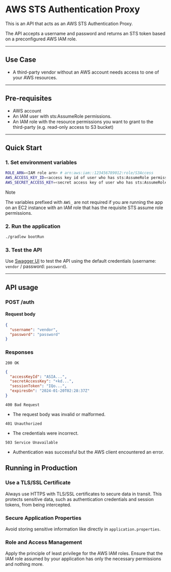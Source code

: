 # AWS STS Authentication Proxy

This is an API that acts as an AWS STS Authentication Proxy.

The API accepts a username and password and returns an STS token based on a preconfigured AWS IAM role.

---
## Use Case
- A third-party vendor without an AWS account needs access to one of your AWS resources.

---
## Pre-requisites
- AWS account
- An IAM user with sts:AssumeRole permissions.
- An IAM role with the resource permissions you want to grant to the third-party (e.g. read-only access to S3 bucket)

---

## Quick Start
### 1. Set environment variables
```bash
ROLE_ARN=<IAM role arn> # arn:aws:iam::123456789012:role/S3Access
AWS_ACCESS_KEY_ID=<access key id of user who has sts:AssumeRole permission>
AWS_SECRET_ACCESS_KEY=<secret access key of user who has sts:AssumeRole permission>
```

> [!NOTE]
> The variables prefixed with `AWS_` are not required if you are running the app on an EC2 instance with an IAM role that has the requisite STS assume role permissions.


### 2. Run the application
```bash
./gradlew bootRun
```

### 3. Test the API
Use [Swagger UI](http://localhost:8080/swagger-ui/index.html) to test the API using the default credentials (username: `vendor` / password: `password`).

---
## API usage

### POST /auth

#### Request body

```json
{
  "username": "vendor", 
  "password": "password"
}
```

### Responses

``200 OK``
```json
{
  "accessKeyId": "ASIA...",
  "secretAccessKey": "+kd...",
  "sessionToken": "IQo...",
  "expiresOn": "2024-01-20T02:28:37Z"
}
```

``400 Bad Request``
- The request body was invalid or malformed.

``401 Unauthorized``
- The credentials were incorrect.

``503 Service Unavailable``
- Authentication was successful but the AWS client encountered an error.



## Running in Production

### Use a TLS/SSL Certificate
Always use HTTPS with TLS/SSL certificates to secure data in transit. This protects sensitive data, such as authentication credentials and session tokens, from being intercepted.

### Secure Application Properties
Avoid storing sensitive information like directly in `application.properties`.

### Role and Access Management
Apply the principle of least privilege for the AWS IAM roles. Ensure that the IAM role assumed by your application has only the necessary permissions and nothing more.
